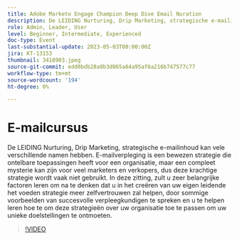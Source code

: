 ```yaml
---
title: Adobe Marketo Engage Champion Deep Dive Email Nuration
description: De LEIDING Nurturing, Drip Marketing, strategische e-mailinhoud kan vele verschillende namen hebben. E-mailverpleging is een bewezen strategie die ontelbare toepassingen heeft voor een organisatie, maar een compleet mysterie kan zijn voor veel marketers en verkopers, dus deze krachtige strategie wordt vaak niet gebruikt. In deze zitting, zult u zeer belangrijke factoren leren om na te denken dat u in het creëren van uw eigen leidende het voeden strategie meer zelfvertrouwen zal helpen, door sommige voorbeelden van succesvolle verpleegkundigen te spreken en u te helpen leren hoe te om deze strategieën over uw organisatie toe te passen om uw unieke doelstellingen te ontmoeten.
role: Admin, Leader, User
level: Beginner, Intermediate, Experienced
doc-type: Event
last-substantial-update: 2023-05-03T00:00:00Z
jira: KT-13153
thumbnail: 3418903.jpeg
source-git-commit: edd0bdb28a9b3d065a64a95af6a216b747577c77
workflow-type: tm+mt
source-wordcount: '194'
ht-degree: 0%

---
```



# E-mailcursus

De LEIDING Nurturing, Drip Marketing, strategische e-mailinhoud kan vele verschillende namen hebben. E-mailverpleging is een bewezen strategie die ontelbare toepassingen heeft voor een organisatie, maar een compleet mysterie kan zijn voor veel marketers en verkopers, dus deze krachtige strategie wordt vaak niet gebruikt. In deze zitting, zult u zeer belangrijke factoren leren om na te denken dat u in het creëren van uw eigen leidende het voeden strategie meer zelfvertrouwen zal helpen, door sommige voorbeelden van succesvolle verpleegkundigen te spreken en u te helpen leren hoe te om deze strategieën over uw organisatie toe te passen om uw unieke doelstellingen te ontmoeten.

>[!VIDEO](https://video.tv.adobe.com/v/3418903/?learn=on)
